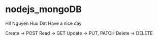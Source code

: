 # nodejs_mongoDB
Hi! Nguyen Huu Dat
Have a nice day

Create -> POST
Read -> GET
Update -> PUT, PATCH
Delete -> DELETE
